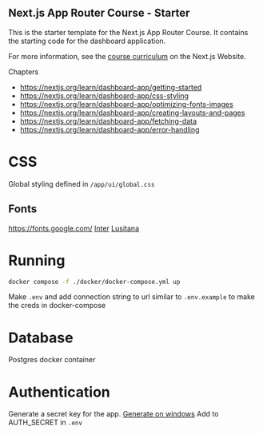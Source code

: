 ## Next.js App Router Course - Starter

This is the starter template for the Next.js App Router Course. It contains the starting code for the dashboard application.

For more information, see the [course curriculum](https://nextjs.org/learn) on the Next.js Website.

Chapters
- https://nextjs.org/learn/dashboard-app/getting-started
- https://nextjs.org/learn/dashboard-app/css-styling
- https://nextjs.org/learn/dashboard-app/optimizing-fonts-images
- https://nextjs.org/learn/dashboard-app/creating-layouts-and-pages
- https://nextjs.org/learn/dashboard-app/fetching-data
- https://nextjs.org/learn/dashboard-app/error-handling

# CSS
Global styling defined in `/app/ui/global.css`

## Fonts
https://fonts.google.com/
[Inter](https://fonts.google.com/specimen/Inter)
[Lusitana](https://fonts.google.com/specimen/Lusitana)

# Running
```bash
docker compose -f ./docker/docker-compose.yml up
```
Make `.env` and add connection string to url similar to `.env.example` to make the creds in docker-compose

# Database
Postgres docker container

# Authentication
Generate a secret key for the app.
[Generate on windows](https://generate-secret.vercel.app/32)
Add to AUTH_SECRET in `.env`
